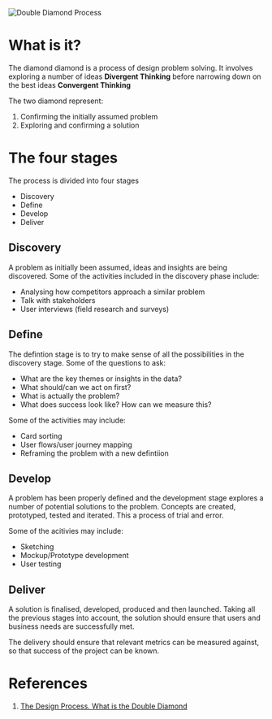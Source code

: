 <!-- Title:Double Diamond Design Process -->

![Double Diamond Process](https://www.designcouncil.org.uk/sites/default/files/styles/dc_-_wysiwyg_-_smart_embed/public/assets/images/Double-Diamond-A3-for-publication-A-2000px_1.png?itok=uw0EBs5E)

# What is it?
The diamond diamond is a process of design problem solving. It involves exploring a number of ideas **Divergent Thinking** before narrowing down on the best ideas **Convergent Thinking**

The two diamond represent:
1. Confirming the initially assumed problem
2. Exploring and confirming a solution 

# The four stages
The process is divided into four stages

* Discovery
* Define
* Develop
* Deliver

## Discovery
A problem as initially been assumed, ideas and insights are being discovered. Some of the activities included in the discovery phase include:
* Analysing how competitors approach a similar problem
* Talk with stakeholders
* User interviews (field research and surveys)

## Define
The defintion stage is to try to make sense of all the possibilities in the discovery stage. Some of the questions to ask:
* What are the key themes or insights in the data?
* What should/can we act on first?
* What is actually the problem?
* What does success look like? How can we measure this?

Some of the activities may include:
* Card sorting
* User flows/user journey mapping
* Reframing the problem with a new defintiion

## Develop
A problem has been properly defined and the development stage explores a number of potential solutions to the problem. Concepts are created, prototyped, tested and iterated. This a process of trial and error.

Some of the acitivies may include:
* Sketching
* Mockup/Prototype development
* User testing

## Deliver
A solution is finalised, developed, produced and then launched. Taking all the previous stages into account, the solution should ensure that users and business needs are successfully met.

The delivery should ensure that relevant metrics can be measured against, so that success of the project can be known.


# References
1. [The Design Process. What is the Double Diamond](https://www.designcouncil.org.uk/news-opinion/design-process-what-double-diamond)


